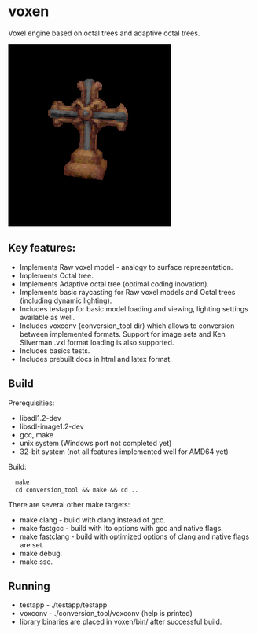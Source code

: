 # voxen
Voxel engine based on octal trees and adaptive octal trees.

![A model from Blood](https://github.com/mafiosso/voxen/blob/master/pr/blood_tombstone.png?raw=true)

## Key features:
* Implements Raw voxel model - analogy to surface representation.
* Implements Octal tree.
* Implements Adaptive octal tree (optimal coding inovation).
* Implements basic raycasting for Raw voxel models and Octal trees (including dynamic lighting).
* Includes testapp for basic model loading and viewing, lighting settings available as well.
* Includes voxconv (conversion_tool dir) which allows to conversion between implemented formats. Support for image sets and Ken Silverman .vxl format loading is also supported.
* Includes basics tests.
* Includes prebuilt docs in html and latex format.

## Build
Prerequisities:
* libsdl1.2-dev
* libsdl-image1.2-dev
* gcc, make
* unix system (Windows port not completed yet)
* 32-bit system (not all features implemented well for AMD64 yet)

Build:
```
  make
  cd conversion_tool && make && cd ..
```

There are several other make targets:
* make clang - build with clang instead of gcc.
* make fastgcc - build with lto options with gcc and native flags.
* make fastclang - build with optimized options of clang and native flags are set.
* make debug.
* make sse.

## Running
* testapp - ./testapp/testapp
* voxconv - ./conversion_tool/voxconv (help is printed)
* library binaries are placed in voxen/bin/ after successful build.





